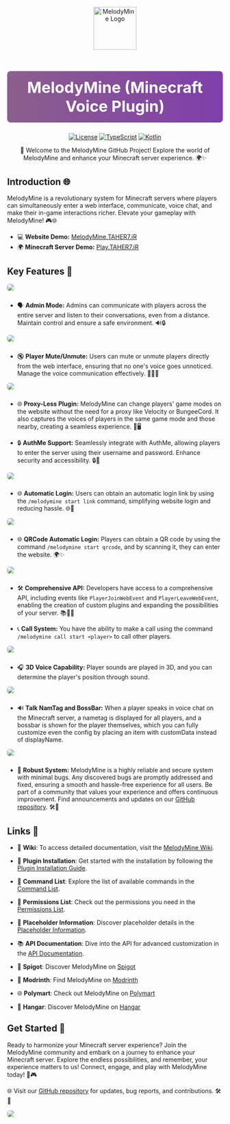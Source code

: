 <p align="center">
  <img style="width:100px;" src="https://i.ibb.co/vdsLHcp/melody-logo.png" alt="MelodyMine Logo">
</p>

<h1 align="center" style="font-size: 36px; color: #7E3FAA; background: linear-gradient(to right, #8D5E8D, #7E3FAA); padding: 16px 0; border-radius: 8px;color:white">MelodyMine (Minecraft Voice Plugin) </h1>

<p align="center">
  <a href="https://github.com/vallerian/MelodyMine/blob/main/LICENSE"><img src="https://img.shields.io/github/license/vallerian/MelodyMine?style=for-the-badge&color=blue" alt="License"></a>
  <a href="#"><img src="https://img.shields.io/badge/TypeScript-007ACC?style=for-the-badge&logo=typescript&color=3178C6" alt="TypeScript"></a>
  <a href="#"><img src="https://img.shields.io/badge/Kotlin-0095D5?style=for-the-badge&logo=kotlin&color=4A90E2" alt="Kotlin"></a>
</p>

<p align="center">
  🚀 Welcome to the MelodyMine GitHub Project! Explore the world of MelodyMine and enhance your Minecraft server experience. 🌍✨
</p>

## Introduction 🌐

MelodyMine is a revolutionary system for Minecraft servers where players can simultaneously enter a web interface, communicate, voice chat, and make their in-game interactions richer. Elevate your gameplay with MelodyMine! 🎮🌐


- 💻 **Website Demo:** [MelodyMine.TAHER7.iR](https://MelodyMine.TAHER7.iR)
- 🌍 **Minecraft Server Demo:** [Play.TAHER7.iR](https://Play.TAHER7.iR)

## Key Features 🌟


<img style="margin-bottom:10px;border-radius: 5px" src="https://i.ibb.co/BTGHTPM/image.png"/>

- 🗣️ **Admin Mode:** Admins can communicate with players across the entire server and listen to their conversations, even from a distance. Maintain control and ensure a safe environment. 🔊🔒

<img style="margin-bottom:10px;border-radius: 5px" src="https://i.ibb.co/TYbYYPK/Screenshot-2023-10-04-113549.png"/>

- 🔇 **Player Mute/Unmute:** Users can mute or unmute players directly from the web interface, ensuring that no one's voice goes unnoticed. Manage the voice communication effectively. 🧏‍♂️📢

<img style="margin-bottom:10px;border-radius: 5px" src="https://i.ibb.co/4dB3RTM/Screenshot-2023-10-04-114141.png"/>

- 🌐 **Proxy-Less Plugin:** MelodyMine can change players' game modes on the website without the need for a proxy like Velocity or BungeeCord. It also captures the voices of players in the same game mode and those nearby, creating a seamless experience. 🏹🖥️

- 🔒 **AuthMe Support:** Seamlessly integrate with AuthMe, allowing players to enter the server using their username and password. Enhance security and accessibility. 🔒🔑

<img style="margin-bottom:10px;border-radius: 5px" src="https://i.ibb.co/tLB1vyg/image.png"/>

- 🌐 **Automatic Login:** Users can obtain an automatic login link by using the `/melodymine start link` command, simplifying website login and reducing hassle. 🌐🚪

<img style="margin-bottom:10px;border-radius: 5px" src="https://i.ibb.co/dfD1rc7/start.png"/>

- 🌐 **QRCode Automatic Login:** Players can obtain a QR code by using the command `/melodymine start qrcode`, and by scanning it, they can enter the website. 🌍✨

<img style="margin-bottom:10px;border-radius: 5px" src="https://i.ibb.co/y5MntSP/qrcode.png"/>

- 🛠️ **Comprehensive API:** Developers have access to a comprehensive API, including events like `PlayerJoinWebEvent` and `PlayerLeaveWebEvent`, enabling the creation of custom plugins and expanding the possibilities of your server. 📚👩‍💻

- 📞 **Call System:** You have the ability to make a call using the command `/melodymine call start <player>` to call other players.

<img style="margin-bottom:10px;border-radius: 5px" src="https://i.ibb.co/pyjTX8N/callpng.png"/>

- 🎧 **3D Voice Capability:** Player sounds are played in 3D, and you can determine the player's position through sound.

<img style="margin-bottom:10px;border-radius: 5px" src="https://i.ibb.co/dtc33MG/melody-sound4.png">

- 🔊 **Talk NamTag and BossBar:** When a player speaks in voice chat on the Minecraft server, a nametag is displayed for all players, and a bossbar is shown for the player themselves, which you can fully customize even the config by placing an item with customData instead of displayName.

<img style="margin-bottom:10px;border-radius: 5px" src="https://i.ibb.co/sQV9PyL/nametag-bossbar.png">

- 🐞 **Robust System:** MelodyMine is a highly reliable and secure system with minimal bugs. Any discovered bugs are promptly addressed and fixed, ensuring a smooth and hassle-free experience for all users. Be part of a community that values your experience and offers continuous improvement. Find announcements and updates on our [GitHub repository](https://github.com/vallerian/MelodyMine). 🛠️🐛

## Links 🔗

- 📖 **Wiki**: To access detailed documentation, visit the [MelodyMine Wiki](https://docs.sayandev.org/melodymine).

- 💾 **Plugin Installation**: Get started with the installation by following the [Plugin Installation Guide](https://docs.sayandev.org/melodymine/guide/installation).

- 📜 **Command List**: Explore the list of available commands in the [Command List](https://docs.sayandev.org/melodymine/essentials/commands).

- 🚦 **Permissions List**: Check out the permissions you need in the [Permissions List](https://docs.sayandev.org/melodymine/essentials/permissions).

- 📄 **Placeholder Information**: Discover placeholder details in the [Placeholder Information](https://docs.sayandev.org/melodymine/essentials/placeholders).

- 📚 **API Documentation**: Dive into the API for advanced customization in the [API Documentation](https://docs.sayandev.org/melodymine/api).

- 🧩 **Spigot**: Discover MelodyMine on [Spigot](https://www.spigotmc.org/resources/melodymine-minecraft-voice-plugin.112938/)
- 💼 **Modrinth**: Find MelodyMine on [Modrinth](https://modrinth.com/plugin/melodymine)
- 🌐 **Polymart**: Check out MelodyMine on [Polymart](https://polymart.org/resource/melodymine.4875)
- 💬 **Hangar**: Discover MelodyMine on [Hangar](https://hangar.papermc.io/TAHER7/MelodyMine)

## Get Started 🚀

Ready to harmonize your Minecraft server experience? Join the MelodyMine community and embark on a journey to enhance your Minecraft server. Explore the endless possibilities, and remember, your experience matters to us! Connect, engage, and play with MelodyMine today! 🌟🎮


🌐 Visit our [GitHub repository](https://github.com/vallerian/melodymine) for updates, bug reports, and contributions. 🛠️🐞

<img style="border-radius: 5px" src="https://bstats.org/signatures/bukkit/MelodyMine.svg"/>